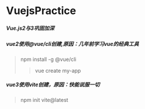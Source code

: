 # VuejsPractice  
##### Vue.js2与3巩固加深
##### vue2使用@vue/cli创建,原因：几年前学习vue的经典工具
> npm install -g @vue/cli
>> vue create my-app
##### vue3使用vite创建，原因：快能说服一切
> npm init vite@latest
